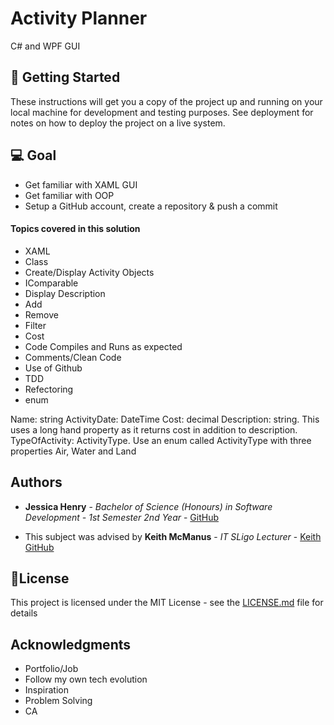 # Activity Planner 
 C# and WPF GUI

## 🚀 Getting Started

These instructions will get you a copy of the project up and running on your local machine for development and testing purposes. See deployment for notes on how to deploy the project on a live system.


## 💻 Goal 
 * Get familiar with XAML GUI
 * Get familiar with OOP 
 * Setup a GitHub account, create a repository & push a commit

#### Topics covered in this solution

* XAML
* Class
* Create/Display Activity Objects
* IComparable
* Display Description
* Add
* Remove
* Filter
* Cost
* Code Compiles and Runs as expected
* Comments/Clean Code
* Use of Github
* TDD
* Refectoring 
* enum

Name: string
ActivityDate: DateTime
Cost: decimal
Description: string.  This uses a long hand property as it returns cost in addition to description.
TypeOfActivity: ActivityType.   Use an enum called ActivityType with three properties Air, Water and Land

## Authors

* **Jessica Henry** - *Bachelor of Science (Honours) in Software Development - 1st Semester 2nd Year* - [GitHub](https://github.com/henry-jessica)


* This subject was advised by **Keith McManus** -  *IT SLigo Lecturer* - [Keith GitHub](https://github.com/keithmcmanus)  


## 📝License

This project is licensed under the MIT License - see the [LICENSE.md](LICENSE.md) file for details

## Acknowledgments

* Portfolio/Job 
* Follow my own tech evolution 
* Inspiration
* Problem Solving 
* CA 






